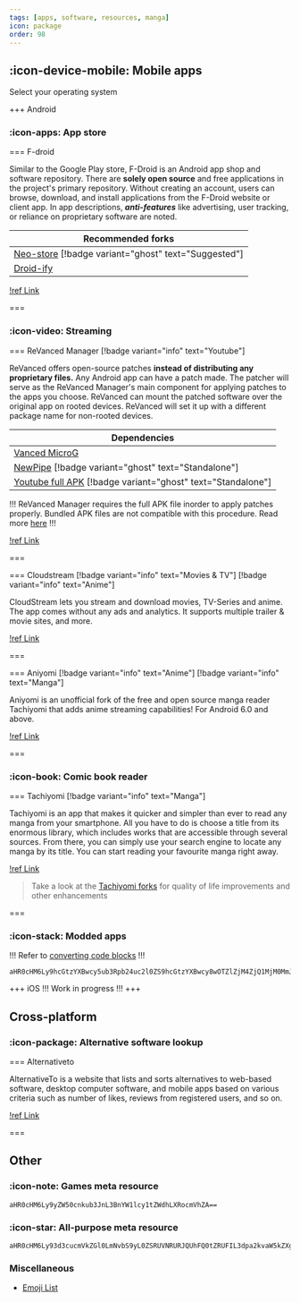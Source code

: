 ```yaml
---
tags: [apps, software, resources, manga]
icon: package
order: 98
---
```


## :icon-device-mobile: Mobile apps

Select your operating system

+++ Android

### :icon-apps: App store

=== F-droid

Similar to the Google Play store, F-Droid is an Android app shop and software repository. There are **solely open source** and free applications in the project's primary repository. Without creating an account, users can browse, download, and install applications from the F-Droid website or client app. In app descriptions, **_anti-features_** like advertising, user tracking, or reliance on proprietary software are noted.

| **Recommended forks**                                                                               |
| --------------------------------------------------------------------------------------------------- |
| [Neo-store](https://github.com/NeoApplications/Neo-Store) [!badge variant="ghost" text="Suggested"] |
| [Droid-ify](https://github.com/Iamlooker/Droid-ify)                                                 |

[!ref Link](https://f-droid.org/)

===

### :icon-video: Streaming

=== ReVanced Manager [!badge variant="info" text="Youtube"]

ReVanced offers open-source patches **instead of distributing any proprietary files.** Any Android app can have a patch made. The patcher will serve as the ReVanced Manager's main component for applying patches to the apps you choose. ReVanced can mount the patched software over the original app on rooted devices. ReVanced will set it up with a different package name for non-rooted devices.

| **Dependencies**                                                                                                 |
| ---------------------------------------------------------------------------------------------------------------- |
| [Vanced MicroG](https://github.com/TeamVanced/VancedMicroG/releases)                                             |
| [NewPipe](https://newpipe.net/) [!badge variant="ghost" text="Standalone"]                                       |
| [Youtube full APK](https://www.apkmirror.com/apk/google-inc/youtube/) [!badge variant="ghost" text="Standalone"] |

!!!
ReVanced Manager requires the full APK file inorder to apply patches properly. Bundled APK files are not compatible with this procedure. Read more [here](https://stackoverflow.com/a/53396721/15084158)
!!!

[!ref Link](https://github.com/revanced/revanced-manager)

===

=== Cloudstream [!badge variant="info" text="Movies & TV"] [!badge variant="info" text="Anime"]

CloudStream lets you stream and download movies, TV-Series and anime. The app comes without any ads and analytics. It supports multiple trailer & movie sites, and more.

[!ref Link](https://github.com/recloudstream/cloudstream)

===

=== Aniyomi [!badge variant="info" text="Anime"] [!badge variant="info" text="Manga"]

Aniyomi is an unofficial fork of the free and open source manga reader Tachiyomi that adds anime streaming capabilities! For Android 6.0 and above.

[!ref Link](https://aniyomi.jmir.xyz/)

===

### :icon-book: Comic book reader

=== Tachiyomi [!badge variant="info" text="Manga"]

Tachiyomi is an app that makes it quicker and simpler than ever to read any manga from your smartphone. All you have to do is choose a title from its enormous library, which includes works that are accessible through several sources. From there, you can simply use your search engine to locate any manga by its title. You can start reading your favourite manga right away.

[!ref Link](https://tachiyomi.org/)

> Take a look at the [Tachiyomi forks](https://tachiyomi.org/forks/) for quality of life improvements and other enhancements

===

### :icon-stack: Modded apps

!!!
Refer to [converting code blocks](/guides/getting-started/#converting-code-blocks)
!!!

```
aHR0cHM6Ly9hcGtzYXBwcy5ub3Rpb24uc2l0ZS9hcGtzYXBwcy8wOTZlZjM4ZjQ1MjM0MmJhOTliNGUxNTA5YTQ0OTcyOT92PTk5NzAzNjBiNDQzNjQzNzg5YzMzM2JkMmM3MTgwMDA5
```

+++ iOS
!!!
Work in progress
!!!
+++

## Cross-platform

### :icon-package: Alternative software lookup

=== Alternativeto

AlternativeTo is a website that lists and sorts alternatives to web-based software, desktop computer software, and mobile apps based on various criteria such as number of likes, reviews from registered users, and so on.

[!ref Link](https://alternativeto.net/)

===

## Other

### :icon-note: Games meta resource

```
aHR0cHM6Ly9yZW50cnkub3JnL3BnYW1lcy1tZWdhLXRocmVhZA==
```

### :icon-star: All-purpose meta resource

```
aHR0cHM6Ly93d3cucmVkZGl0LmNvbS9yL0ZSRUVNRURJQUhFQ0tZRUFIL3dpa2kvaW5kZXgv
```

### Miscellaneous

- [Emoji List](https://unicode.org/emoji/charts/emoji-list.html)
